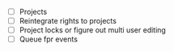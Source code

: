* [ ] Projects
 * [ ] Reintegrate rights to projects
 * [ ] Project locks or figure out multi user editing
 * [ ] Queue fpr events